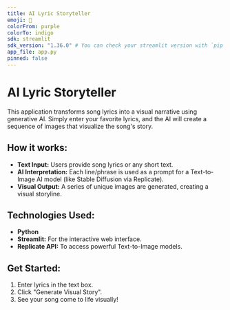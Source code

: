 ```yaml
---
title: AI Lyric Storyteller
emoji: 🎵
colorFrom: purple
colorTo: indigo
sdk: streamlit
sdk_version: "1.36.0" # You can check your streamlit version with `pip show streamlit` in your venv
app_file: app.py
pinned: false
---
```


# AI Lyric Storyteller

This application transforms song lyrics into a visual narrative using generative AI.
Simply enter your favorite lyrics, and the AI will create a sequence of images that visualize the song's story.

## How it works:
* **Text Input:** Users provide song lyrics or any short text.
* **AI Interpretation:** Each line/phrase is used as a prompt for a Text-to-Image AI model (like Stable Diffusion via Replicate).
* **Visual Output:** A series of unique images are generated, creating a visual storyline.

## Technologies Used:
* **Python**
* **Streamlit:** For the interactive web interface.
* **Replicate API:** To access powerful Text-to-Image models.

## Get Started:
1.  Enter lyrics in the text box.
2.  Click "Generate Visual Story".
3.  See your song come to life visually!